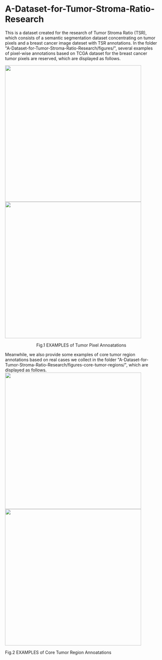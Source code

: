 # A-Dataset-for-Tumor-Stroma-Ratio-Research
This is a dataset created for the research of Tumor Stroma Ratio (TSR), which consists of a semantic segmentation dataset concentrating on tumor pixels and a breast cancer image dateset with TSR annotations.
In the folder "A-Dataset-for-Tumor-Stroma-Ratio-Research/figures/", several examples of pixel-wise annotations based on TCGA dataset for the breast cancer tumor pixels are reserved, which are displayed as follows.

<img src="https://github.com/chenly2006/A-Dataset-for-Tumor-Stroma-Ratio-Research/blob/main/figures/DX1.4E5FB4E5.jpg" width="450px"> <img src="https://github.com/chenly2006/A-Dataset-for-Tumor-Stroma-Ratio-Research/blob/main/figures/DX1.5FCD8890.jpg" width="450px">
<p align="center">  
Fig.1 EXAMPLES of Tumor Pixel Annoatations
</p>  
Meanwhile, we also provide some examples of core tumor region annotations based on real cases we collect in the folder "A-Dataset-for-Tumor-Stroma-Ratio-Research/figures-core-tumor-regions/", which are displayed as follows.
<div id="img\-container"> <img src="https://github.com/chenly2006/A-Dataset-for-Tumor-Stroma-Ratio-Research/blob/main/figures-core-tumor-regions/S14-10545-42022-08-15_16_38_35.jpg" width="450px"> <img src="https://github.com/chenly2006/A-Dataset-for-Tumor-Stroma-Ratio-Research/blob/main/figures-core-tumor-regions/S15-29281-32022-08-22_16_50_05.jpg" width="450px"> 
  
<p align="center"> </div>
Fig.2 EXAMPLES of Core Tumor Region Annoatations
</p>  
